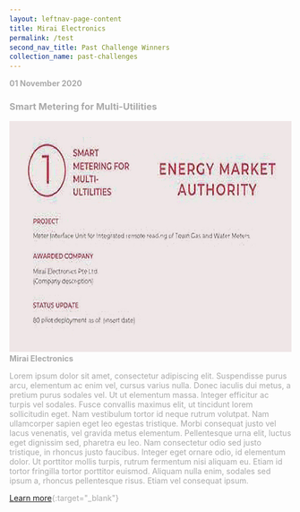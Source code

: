 ```yaml
---
layout: leftnav-page-content
title: Mirai Electronics
permalink: /test
second_nav_title: Past Challenge Winners
collection_name: past-challenges
---
```


<font color="#a9a9a9"><b>01 November 2020</b>
<h3>Smart Metering for Multi-Utilities</h3>
<a href="https://www.openinnovationnetwork.sg">
<img src="/images/progress-update.jpg" alt="1" style="width:700px;height:412px;">
</a>
<font color=" #a9a9a9"><b>Mirai Electronics</b></font>

<p>
Lorem ipsum dolor sit amet, consectetur adipiscing elit. Suspendisse purus arcu, elementum ac enim vel, cursus varius nulla. Donec iaculis dui metus, a pretium purus sodales vel. Ut ut elementum massa. Integer efficitur ac turpis vel sodales. Fusce convallis maximus elit, ut tincidunt lorem sollicitudin eget. Nam vestibulum tortor id neque rutrum volutpat. Nam ullamcorper sapien eget leo egestas tristique. Morbi consequat justo vel lacus venenatis, vel gravida metus elementum. Pellentesque urna elit, luctus eget dignissim sed, pharetra eu leo. Nam consectetur odio sed justo tristique, in rhoncus justo faucibus. Integer eget ornare odio, id elementum dolor. Ut porttitor mollis turpis, rutrum fermentum nisi aliquam eu. Etiam id tortor fringilla tortor porttitor euismod. Aliquam nulla enim, sodales sed ipsum a, rhoncus pellentesque risus. Etiam vel consequat ipsum.

</p>

[Learn more](https://www.openinnovationnetwork.sg){:target="_blank"}
